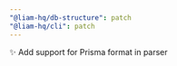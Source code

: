 ```yaml
---
"@liam-hq/db-structure": patch
"@liam-hq/cli": patch
---
```


✨ Add support for Prisma format in parser
